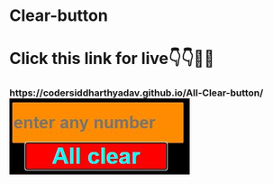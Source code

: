 # Clear-button
<h1>Click this link for live👇👇🙋🤔</h1>
<H3>https://codersiddharthyadav.github.io/All-Clear-button/
<img src="c.png">
